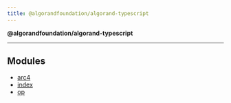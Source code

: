 ```yaml
---
title: @algorandfoundation/algorand-typescript
---
```


**@algorandfoundation/algorand-typescript**

***



## Modules

- [arc4](arc4/README)
- [index](index/README)
- [op](op/README)